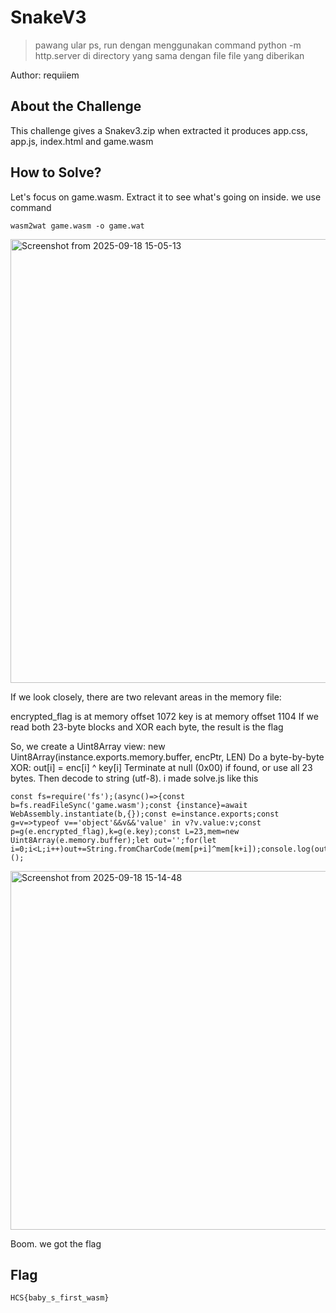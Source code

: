 # SnakeV3
> pawang ular
ps, run dengan menggunakan command python -m http.server di directory yang sama dengan file file yang diberikan

Author: requiiem


## About the Challenge
This challenge gives a Snakev3.zip when extracted it produces app.css, app.js, index.html and game.wasm

## How to Solve?

Let's focus on game.wasm. Extract it to see what's going on inside. we use command

```
wasm2wat game.wasm -o game.wat

```

<img width="963" height="710" alt="Screenshot from 2025-09-18 15-05-13" src="https://github.com/user-attachments/assets/48b0b44b-dbc9-4736-82b1-810c0c304cdf" />

If we look closely, there are two relevant areas in the memory file:

encrypted_flag is at memory offset 1072
key is at memory offset 1104
If we read both 23-byte blocks and XOR each byte, the result is the flag

So, we create a Uint8Array view: new Uint8Array(instance.exports.memory.buffer, encPtr, LEN)
Do a byte-by-byte XOR: out[i] = enc[i] ^ key[i]
Terminate at null (0x00) if found, or use all 23 bytes. Then decode to string (utf-8).
i made solve.js like this

```
const fs=require('fs');(async()=>{const b=fs.readFileSync('game.wasm');const {instance}=await WebAssembly.instantiate(b,{});const e=instance.exports;const g=v=>typeof v=='object'&&v&&'value' in v?v.value:v;const p=g(e.encrypted_flag),k=g(e.key);const L=23,mem=new Uint8Array(e.memory.buffer);let out='';for(let i=0;i<L;i++)out+=String.fromCharCode(mem[p+i]^mem[k+i]);console.log(out.replace(/\0.*$/,''))})();

```

<img width="786" height="574" alt="Screenshot from 2025-09-18 15-14-48" src="https://github.com/user-attachments/assets/5da38d83-806d-48f5-a67c-774281492fb0" />


Boom. we got the flag

## Flag
```
HCS{baby_s_first_wasm}
```
